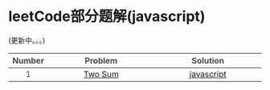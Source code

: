 # leetCode部分题解(javascript)
(更新中。。。)  

<table style="color:#474949">
  <thead>
    <tr>
      <th style="text-align:center;">Number</th>
      <th style="text-align:center;width:250px">Problem</th>
      <th style="text-align:center;width:250px">Solution</th>
    </tr>
  </thead>
<tbody>
  <tr>
    <td style="text-align:center">1</td>
    <td style="text-align:center"><a href="https://leetcode-cn.com/problems/two-sum/">Two Sum</a></td>
    <td style="text-align:center"><a href="https://leetcode-cn.com/problems/two-sum/">javascript</a></td>
  </tr>
</tbody>
</table>
